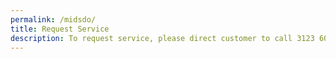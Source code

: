 ```yaml
---
permalink: /midsdo/
title: Request Service
description: To request service, please direct customer to call 3123 6000. IT Solver no longer does collection points.
---
```

